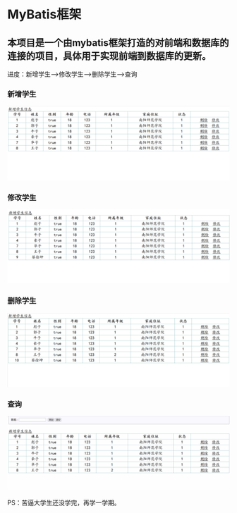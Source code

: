 

# MyBatis框架

## 		本项目是一个由mybatis框架打造的对前端和数据库的连接的项目，具体用于实现前端到数据库的更新。



进度：新增学生——>修改学生——>删除学生——>查询



### 新增学生

![新增](README.assets/新增.gif)

### 修改学生

![修改](README.assets/修改.gif)

### 删除学生

![删除](README.assets/删除.gif)

### 查询

![查询](README.assets/查询.gif)

PS：苦逼大学生还没学完，再学一学期。



